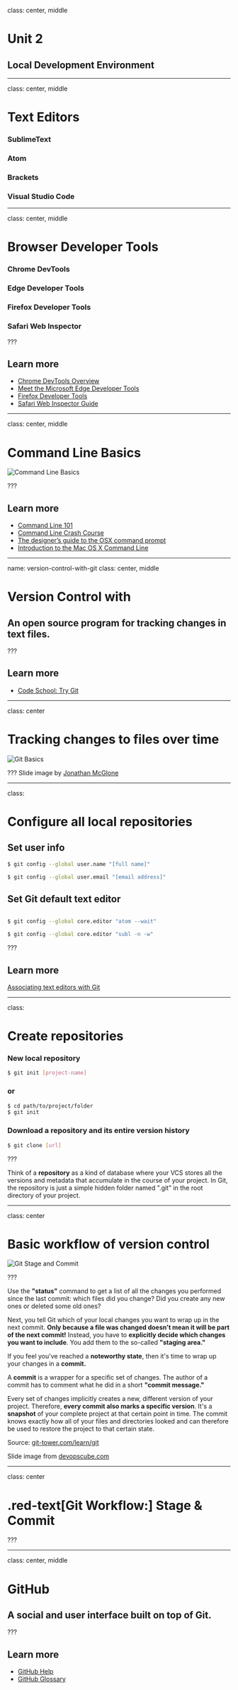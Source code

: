 class: center, middle

# Unit 2
## Local Development Environment

---
class: center, middle

# Text Editors
### SublimeText
### Atom
### Brackets
### Visual Studio Code

---
class: center, middle

# Browser Developer Tools
### Chrome DevTools
### Edge Developer Tools
### Firefox Developer Tools
### Safari Web Inspector

???
## Learn more

* [Chrome DevTools Overview](https://developer.chrome.com/devtools)
* [Meet the Microsoft Edge Developer Tools](https://dev.windows.com/en-us/microsoft-edge/platform/documentation/f12-devtools-guide/)
* [Firefox Developer Tools](https://developer.mozilla.org/en-US/docs/Tools)
* [Safari Web Inspector Guide](https://developer.apple.com/library/safari/documentation/AppleApplications/Conceptual/Safari_Developer_Guide/Introduction/Introduction.html)

---
class: center, middle

# Command Line Basics

![Command Line Basics](../assets/terminal.svg)

???
## Learn more

* [Command Line 101](https://www.git-tower.com/learn/git/ebook/command-line/appendix/command-line-101)
* [Command Line Crash Course](http://cli.learncodethehardway.org/book/)
* [The designer’s guide to the OSX command prompt](http://wiseheartdesign.com/articles/2010/11/12/the-designers-guide-to-the-osx-command-prompt/)
* [Introduction to the Mac OS X Command Line](http://blog.teamtreehouse.com/introduction-to-the-mac-os-x-command-line)

---
name: version-control-with-git
class: center, middle

# Version Control with

## An open source program for tracking changes in text files.

???
## Learn more

* [Code School: Try Git](https://try.github.io)

---
class: center

# Tracking changes to files over time

![Git Basics ](../assets/git-basics.png)

???
Slide image by [Jonathan McGlone](http://jmcglone.com/guides/github-pages/)

---
class:

# Configure all local repositories

## Set user info

```bash
$ git config --global user.name "[full name]"

$ git config --global user.email "[email address]"
```

## Set Git default text editor

```bash

$ git config --global core.editor "atom --wait"

$ git config --global core.editor "subl -n -w"

```

???
## Learn more

[Associating text editors with Git](https://help.github.com/articles/associating-text-editors-with-git/)

---
class:

# Create repositories

### New local repository

```bash
$ git init [project-name]
```

### or

```bash
$ cd path/to/project/folder
$ git init
```

### Download a repository and its entire version history

```bash
$ git clone [url]
```

???

Think of a **repository** as a kind of database where your VCS stores all the versions and metadata that accumulate in the course of your project. In Git, the repository is just a simple hidden folder named ".git" in the root directory of your project.

---
class: center

# Basic workflow of version control

![Git Stage and Commit](../assets/git-add-commit.png)

???

Use the **"status"** command to get a list of all the changes you performed since the last commit: which files did you change? Did you create any new ones or deleted some old ones?

Next, you tell Git which of your local changes you want to wrap up in the next commit. **Only because a file was changed doesn't mean it will be part of the next commit!** Instead, you have to **explicitly decide which changes you want to include**. You add them to the so-called **"staging area."**


If you feel you've reached a **noteworthy state**, then it's time to wrap up your changes in a **commit.**

A **commit** is a wrapper for a specific set of changes. The author of a commit has to comment what he did in a short **"commit message."**

Every set of changes implicitly creates a new, different version of your project. Therefore, **every commit also marks a specific version**. It's a **snapshot** of your complete project at that certain point in time. The commit knows exactly how all of your files and directories looked and can therefore be used to restore the project to that certain state.


Source: [git-tower.com/learn/git](https://www.git-tower.com/learn/git/ebook/command-line/basics/basic-workflow#start)

Slide image from [devopscube.com](http://devopscube.com/git-basics-every-developer-and-administrator-should-know/)

---
class: center

# .red-text[Git Workflow:] Stage & Commit


???

---
class: center, middle

# GitHub

## A social and user interface built on top of Git.

???
## Learn more

* [GitHub Help](https://help.github.com/)
* [GitHub Glossary](https://help.github.com/articles/github-glossary/)
